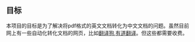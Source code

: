 ## 目标
本项目的目标是为了解决将pdf格式的英文文档转化为中文文档的问题。虽然目前网上有一些自动化转化文档的网页，比如[翻译狗](https://www.fanyigou.com/),[有道翻译](https://pdf.youdao.com/?src=new-fanyiweb)。但这些都需要收费。

## 

